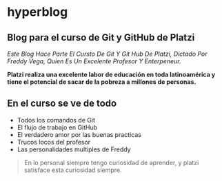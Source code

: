 # hyperblog
## Blog para el curso de Git y GitHub de Platzi 


*Este Blog Hace Parte El Cursto De Git Y Git Hub De Platzi, Dictado Por Freddy Vega, Quien Es Un Excelente Profesor Y Enterpeneur.*

**Platzi realiza una excelente labor de educación en toda latinoamérica y tiene el potencial de sacar de la pobreza a millones de personas.**

## En el curso se ve de todo
* Todos los comandos de Git
* El flujo de trabajo en GitHub
* El verdadero amor por las buenas practicas
* Trucos locos del profesor
* Las personalidades multiples de Freddy

>En lo personal siempre tengo curiosidad de aprender, y platzi satisface esta curiosidad siempre.
